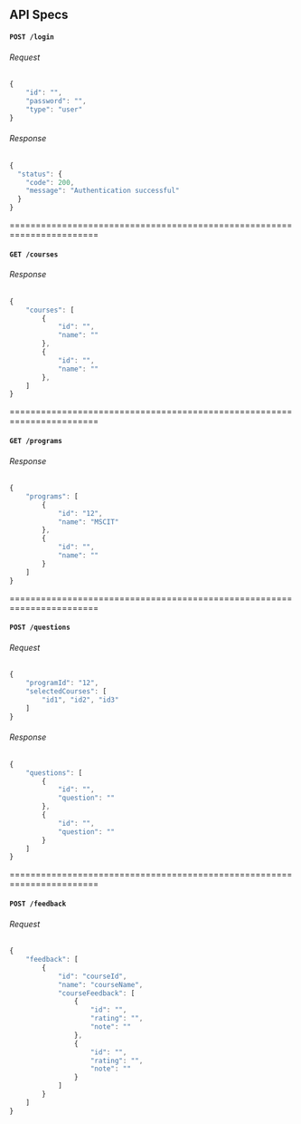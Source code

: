 ## API Specs

#### `POST /login`

###### Request

```js
{
	"id": "",
	"password": "",
	"type": "user"
}
```

###### Response

```js
{
  "status": {
    "code": 200,
    "message": "Authentication successful"
  }
}
```
  
=======================================================================

#### `GET /courses`

###### Response

```js
{
	"courses": [
		{
			"id": "",
			"name": ""
		},
		{
			"id": "",
			"name": ""
		},
	]
}
```
  
=======================================================================

#### `GET /programs`

###### Response

```js
{
	"programs": [
		{
			"id": "12",
			"name": "MSCIT"
		},
		{
			"id": "",
			"name": ""
		}
	]
}
```

=======================================================================

#### `POST /questions`

###### Request

```js
{
	"programId": "12",
	"selectedCourses": [
		"id1", "id2", "id3"
	]
}
```

###### Response

```js
{
	"questions": [
		{
			"id": "",
			"question": ""
		},
		{
			"id": "",
			"question": ""
		}
	]
}
```

=======================================================================

#### `POST /feedback`

###### Request

```js
{
	"feedback": [
		{
			"id": "courseId",
			"name": "courseName",
			"courseFeedback": [
				{
					"id": "",
					"rating": "",
					"note": ""
				},
				{
					"id": "",
					"rating": "",
					"note": ""
				}
			]
		}
	]
}
```


